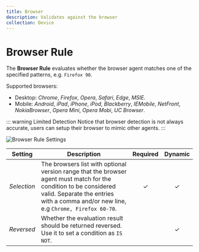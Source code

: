 ```yaml
---
title: Browser
description: Validates against the browser
collection: Device
---
```


# Browser Rule

<div class="tm-resource-icon">
    <!--@include: ./assets/rule-browser.svg-->
</div>

The **Browser Rule** evaluates whether the browser agent matches one of the specified patterns, e.g. `Firefox 90`.

Supported browsers:

- Desktop: _Chrome_, _Firefox_, _Opera_, _Safari_, _Edge_, _MSIE_.
- Mobile: _Android_, _iPad_, _iPhone_, _iPod_, _Blackberry_, _IEMobile_, _NetFront_, _NokiaBrowser_, _Opera Mini_, _Opera Mobi_, _UC Browser_.

::: warning Limited Detection
Notice that browser detection is not always accurate, users can setup their browser to mimic other agents.
:::

![Browser Rule Settings](./assets//rule-browser.webp)

| Setting     | Description                                                                                                                                                                                               | Required | Dynamic  |
| ----------- | --------------------------------------------------------------------------------------------------------------------------------------------------------------------------------------------------------- | :------: | :------: |
| _Selection_ | The browsers list with optional version range that the browser agent must match for the condition to be considered valid. Separate the entries with a comma and/or new line, e.g `Chrome, Firefox 60-70`. | &#x2713; | &#x2713; |
| _Reversed_  | Whether the evaluation result should be returned reversed. Use it to set a condition as `IS NOT`.                                                                                                         |          | &#x2713; |

<!--@include: ./advanced-rule-settings-->
